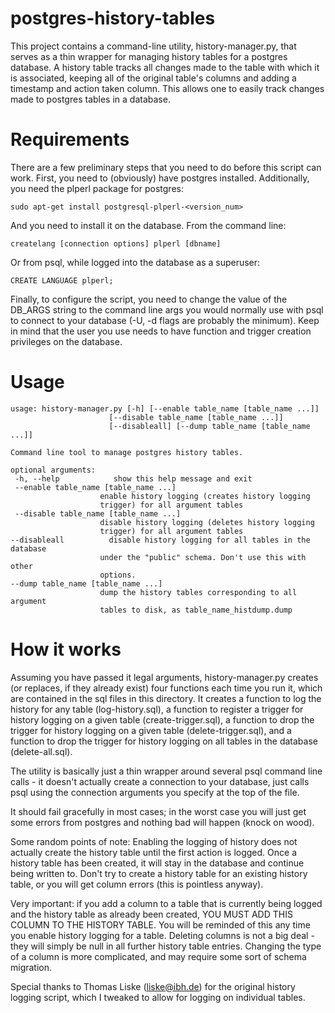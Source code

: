 postgres-history-tables
=======================

This project contains a command-line utility, history-manager.py, that serves as
a thin wrapper for managing history tables for a postgres database. A history
table tracks all changes made to the table with which it is associated, keeping
all of the original table's columns and adding a timestamp and action taken
column. This allows one to easily track changes made to postgres tables in a
database.

Requirements
============

There are a few preliminary steps that you need to do before this script can
work. First, you need to (obviously) have postgres installed. Additionally, you
need the plperl package for postgres:

    sudo apt-get install postgresql-plperl-<version_num>

And you need to install it on the database. From the command line:

    createlang [connection options] plperl [dbname]

Or from psql, while logged into the database as a superuser:

    CREATE LANGUAGE plperl;

Finally, to configure the script, you need to change the value of the DB_ARGS
string to the command line args you would normally use with psql to connect to
your database (-U, -d flags are probably the minimum). Keep in mind that the
user you use needs to have function and trigger creation privileges on the
database.

Usage
=====

    usage: history-manager.py [-h] [--enable table_name [table_name ...]]
                          [--disable table_name [table_name ...]]
                          [--disableall] [--dump table_name [table_name ...]]

    Command line tool to manage postgres history tables.

    optional arguments:
     -h, --help            show this help message and exit
     --enable table_name [table_name ...]
                        enable history logging (creates history logging
                        trigger) for all argument tables
     --disable table_name [table_name ...]
                        disable history logging (deletes history logging
                        trigger) for all argument tables
    --disableall          disable history logging for all tables in the database
                        under the "public" schema. Don't use this with other
                        options.
    --dump table_name [table_name ...]
                        dump the history tables corresponding to all argument
                        tables to disk, as table_name_histdump.dump

How it works
============

Assuming you have passed it legal arguments, history-manager.py creates (or
replaces, if they already exist) four functions each time you run it, which are
contained in the sql files in this directory. It creates a function to log the
history for any table (log-history.sql), a function to register a trigger for
history logging on a given table (create-trigger.sql), a function to drop the
trigger for history logging on a given table (delete-trigger.sql), and a
function to drop the trigger for history logging on all tables in the database
(delete-all.sql).

The utility is basically just a thin wrapper around several psql command line
calls - it doesn't actually create a connection to your database, just calls
psql using the connection arguments you specify at the top of the file.

It should fail gracefully in most cases; in the worst case you will just get
some errors from postgres and nothing bad will happen (knock on wood).

Some random points of note: Enabling the logging of history does not actually
create the history table until the first action is logged. Once a history table
has been created, it will stay in the database and continue being written to.
Don't try to create a history table for an existing history table, or you will
get column errors (this is pointless anyway).

Very important: if you add a column to a table that is currently being logged
and the history table as already been created, YOU MUST ADD THIS COLUMN TO THE
HISTORY TABLE. You will be reminded of this any time you enable history logging
for a table. Deleting columns is not a big deal - they will simply be null in
all further history table entries. Changing the type of a column is more
complicated, and may require some sort of schema migration.

Special thanks to Thomas Liske (liske@ibh.de) for the original history logging
script, which I tweaked to allow for logging on individual tables.


